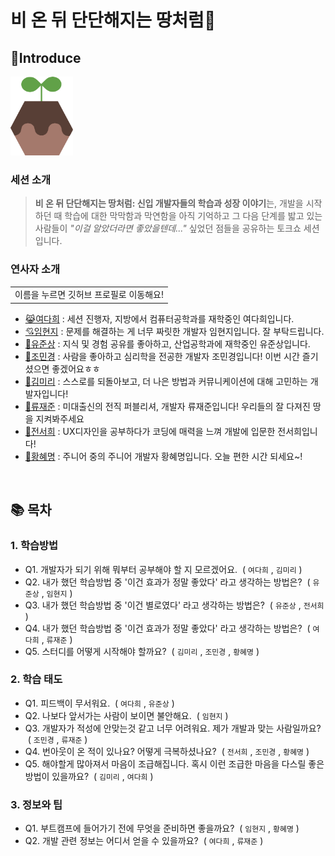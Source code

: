 # 비 온 뒤 단단해지는 땅처럼🌱

## 🌱Introduce
<img src="./bdd_logo.svg" width="100">

### 세션 소개
> **비 온 뒤 단단해지는 땅처럼: 신입 개발자들의 학습과 성장 이야기**는, 개발을 시작하던 때 학습에 대한 막막함과 막연함을 아직 기억하고 그 다음 단계를 밟고 있는 사람들이 *"이걸 알았더라면 좋았을텐데..."* 싶었던 점들을 공유하는 토크쇼 세션입니다.

### 연사자 소개
<table>
  <td>이름을 누르면 깃허브 프로필로 이동해요!</td>
</table>

- [😹여다희](https://github.com/yeodahui) : 세션 진행자, 지방에서 컴퓨터공학과를 재학중인 여다희입니다. 
- [💘임현지](https://github.com/usablepaper) : 문제를 해결하는 게 너무 짜릿한 개발자 임현지입니다.  잘 부탁드립니다.
- [🥰유준상](https://github.com/YOOJS1205) : 지식 및 경험 공유를 좋아하고, 산업공학과에 재학중인 유준상입니다. 
- [💙조민경](https://github.com/minkyeongJ) : 사람을 좋아하고 심리학을 전공한 개발자 조민경입니다! 이번 시간 즐기셨으면 좋겠어요ㅎㅎ
- [👻김미리](https://github.com/ThisisMiri) : 스스로를 되돌아보고, 더 나은 방법과 커뮤니케이션에 대해 고민하는 개발자입니다!
- [🙉류재준](https://github.com/ryungom) : 미대출신의 전직 퍼블리셔, 개발자 류재준입니다! 우리들의 잘 다져진 땅을 지켜봐주세요
- [🥳전서희](https://github.com/SeoHee3478) : UX디자인을 공부하다가 코딩에 매력을 느껴 개발에 입문한 전서희입니다!
- [🤫황혜명](https://github.com/CosmicLatte009) : 주니어 중의 주니어 개발자 황혜명입니다. 오늘 편한 시간 되세요~!

<br>

## 📚 목차
  ### 1. 학습방법
  - Q1. 개발자가 되기 위해 뭐부터 공부해야 할 지 모르겠어요. &nbsp;( `여다희` , `김미리` )
  - Q2. 내가 했던 학습방법 중 '이건 효과가 정말 좋았다' 라고 생각하는 방법은? &nbsp;( `유준상` , `임현지` )
  - Q3. 내가 했던 학습방법 중 '이건 별로였다' 라고 생각하는 방법은? &nbsp;( `유준상` , `전서희` )
  - Q4. 내가 했던 학습방법 중 '이건 효과가 정말 좋았다' 라고 생각하는 방법은? &nbsp;( `여다희` , `류재준` )
  - Q5. 스터디를 어떻게 시작해야 할까요? &nbsp;( `김미리` , `조민경` , `황혜명` )<br>

  ### 2. 학습 태도
  - Q1. 피드백이 무서워요. &nbsp;( `여다희` , `유준상` )
  - Q2. 나보다 앞서가는 사람이 보이면 불안해요. &nbsp;( `임현지` )
  - Q3. 개발자가 적성에 안맞는것 같고 너무 어려워요. 제가 개발과 맞는 사람일까요? &nbsp;( `조민경` , `류재준` )
  - Q4. 번아웃이 온 적이 있나요? 어떻게 극복하셨나요? &nbsp;( `전서희` , `조민경` , `황혜명` )
  - Q5. 해야할게 많아져서 마음이 조급해집니다. 혹시 이런 조급한 마음을 다스릴 좋은 방법이 있을까요? &nbsp;( `김미리` , `여다희` )<br>

  ### 3. 정보와 팁
  - Q1. 부트캠프에 들어가기 전에 무엇을 준비하면 좋을까요? &nbsp;( `임현지` , `황혜명` )
  - Q2. 개발 관련 정보는 어디서 얻을 수 있을까요? &nbsp;( `여다희` , `류재준` )
